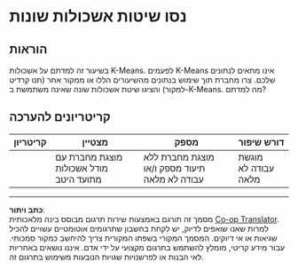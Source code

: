 <!--
CO_OP_TRANSLATOR_METADATA:
{
  "original_hash": "b8e17eff34ad1680eba2a5d3cf9ffc41",
  "translation_date": "2025-09-05T19:19:06+00:00",
  "source_file": "5-Clustering/2-K-Means/assignment.md",
  "language_code": "he"
}
-->
# נסו שיטות אשכולות שונות

## הוראות

בשיעור זה למדתם על אשכולות K-Means. לפעמים K-Means אינו מתאים לנתונים שלכם. צרו מחברת תוך שימוש בנתונים מהשיעורים הללו או ממקור אחר (תנו קרדיט למקור) והציגו שיטת אשכולות שונה שאינה משתמשת ב-K-Means. מה למדתם?

## קריטריונים להערכה

| קריטריון | מצטיין                                                        | מספק                                                              | דורש שיפור                  |
| -------- | ------------------------------------------------------------- | ----------------------------------------------------------------- | --------------------------- |
|          | מוצגת מחברת עם מודל אשכולות מתועד היטב                        | מוצגת מחברת ללא תיעוד מספק ו/או עבודה לא מלאה                     | מוגשת עבודה לא מלאה         |

---

**כתב ויתור**:  
מסמך זה תורגם באמצעות שירות תרגום מבוסס בינה מלאכותית [Co-op Translator](https://github.com/Azure/co-op-translator). למרות שאנו שואפים לדיוק, יש לקחת בחשבון שתרגומים אוטומטיים עשויים להכיל שגיאות או אי דיוקים. המסמך המקורי בשפתו המקורית צריך להיחשב כמקור סמכותי. עבור מידע קריטי, מומלץ להשתמש בתרגום מקצועי על ידי אדם. איננו נושאים באחריות לאי הבנות או לפרשנויות שגויות הנובעות משימוש בתרגום זה.